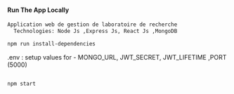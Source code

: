 #### Run The App Locally

```sh
Application web de gestion de laboratoire de recherche
  Technologies: Node Js ,Express Js, React Js ,MongoDB
```

```sh
npm run install-dependencies
```

 .env : setup values for - MONGO_URL, JWT_SECRET, JWT_LIFETIME ,PORT (5000)

```sh

npm start
